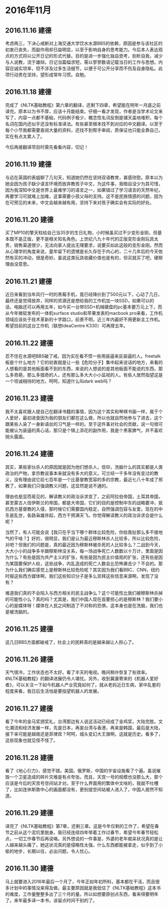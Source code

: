 # 2016年11月

## 2016.11.16 建德

考虑再三，下决心戒断对上海交通大学饮水水源BBS的依赖，原因是参与该社区的初衷已丧失，而副作用却日益明显，以至于影响自身的思考能力。今后本人表达观点的方式将以公开日记的形式代替。目的是进一步强化独自思考，剖析自我，减少与人说教，流于雄辩。日记当篇幅求短，需以寥寥数语记载当日的工作与思想。内容应诚实坦率，但不涉及过多生活细节，以便于可公开分享而不伤及自身隐私。此项行动贵在坚持，望形成常年习惯。自勉。

## 2016.11.18 建德

完成了《NLTK基础教程》第六章的翻译，还剩下四章，希望能在明年一月底之前译完。原本以为书不厚，应该十月能结束。仔细一看才发现，作者是当学术论文来写了，内容一点都不基础，代码例子极少，概念性名词反倒是铺天盖地堆积，每个名词在国内还似乎还没有标准译法。有些甚至根本找不到对应的中文翻译。以至于每个小节我都需要查阅大量的资料，还找不到帮手审阅，质保证也只能全靠自己，实在有点太累人了。

今后再接翻译项目时需先看看内容，切记！

## 2016.11.19 建德

与远在英国的表姐聊了几句天，知道她仍然在坚持双语教育，甚感欣慰。原本以为她会因为孩子缺少语言环境而放弃教孩子中文，为这件事，我暗自没少为其可惜，因为我深知中文是世界上最难学习的语言之一，如果错过了学习语言的天然年纪，再要学习可就难上加难，这事需要小孩父母的支持。这不是民族情感的问题，因为在可预见的未来，中文会越来越有用，坚持下来对孩子确实会有实际的好处。

## 2016.11.20 建德

买了MP10的擎天柱给自己当35岁的生日礼物，小时候虽买过不少变形金刚，但基本既不是正版，更不是相关知名角色。上世纪八九十年代的正版变形金刚玩具太贵，销售渠道很少，无法向家人提出无理要求，说要买如此这般的变形金刚。然而从心理学的角度来说，童年留下的遗憾是长久存在于内心的，二十几年后的今天依然有买的冲动，很是奇妙。虽说这类玩具收藏价值也是有的，但买就买了吧，硬掰理由没意思。

## 2016.11.21 建德

近日来看到当年风行一时的黑莓手机，竟已经降价到了500元以下，心动了几日，最终还是觉得放弃，同样的资源还是想给我的工作机加一块SSD，如果可以的话，电脑还可以再用五年，如今买一台带SSD+机械硬盘的pc基本要万元上下，而从今年微软发布的一体机surface studio和苹果发表的macbook pro来看，工作机领域应该处于技术革新的十字路口，前景不明，近三年内最好不用更新主工作机。希望目前的这台工作机（联想IdeaCentre K330）可再撑五年。

## 2016.11.22 建德

忍不住在水源吧BBS破了戒，因为实在看不惯一些用装逼来反装逼的人。freetalk板是个什么地方？它的初衷就是让一些【危险分子】集中起来说话的地方，来看的人想看的是其他板面看不到的东西，来说的人想说的是其他板面不能说的东西。那么多奇葩，那么多猎奇的人，还有那么多大大小小监视的人。有些人居然指望这是一个坦诚相待的地方。呵呵，知道什么叫dark web吗？

## 2016.11.23 建德

我不太喜欢跟人提自己在翻译书籍的事情，因为这个其实和琴棋书画一样，属于个人爱好，最初进食因为我的朋友们都在这么做，所以也就自然地参与了进去，这个跟某些人染了一身新语丝的习气是一样的。至于这件事对社会的贡献，说一句很可能被认为装逼的真心话，那只是个锦上添花的副作用，我是个黑客脾气，并不喜欢抛头露面。

## 2016.11.24 建德

其实，某些家伙杀人的原因就是因为他们想杀人，信仰，洗脑什么的其实都是人类政治的产物，拿宗教说事本来就没有多大的意义。可兰经一千多年没有变过的教义，没有理由说它前七百年是一个比基督教宽容的多的宗教，最近七八十年成了邪教了，如果我们只强调教义问题，这显然是说不通的。

理由也是显而易见的，解读教义的政治诉求变了，之前阿拉伯帝国，土耳其帝国，甚至蒙古人信伊斯兰的帝国，都是大帝国，它们的目的是控制中东的战略要冲，抵抗西方基督教的入侵，那时候它们需要国内稳定，自然强调包容与友爱。现在的中东是乱世，各路枭雄并起，西方干预满天飞。你觉得解读教义的政治诉求会是什么呢？

当然了，有人可能会说【我只在乎当下哪个群体比较危险，你给我扯那么多不接地气的干啥？】好的，很明显，我们是认为最近穆斯林杀人比较多，所以比较危险，对吧？但我们的问题是，真的最近因为穆斯林被杀死的人比较多么？二战到今天，大大小小的战争多半跟穆斯林没关系，每一场战争死亡人数数以十万计，里面是因为什么？有些是因为共产主义的扩张，有些是因为民主价值观的扩张，还有些是因为某国要保护人权，这些战争，内乱造成的死亡人数会比恐怖袭击少？不会的。那为什么我们确实感觉上是穆斯林比较危险呢？其实因为我们看BBC、CNN，纽约时报这些西方媒体啊，我们这些知识分子是多么崇拜这些信息来源啊，发现了没有？

难道我们真的不会陷入与西方相关的民主战争么？这个可能性比我们被穆斯林杀掉的可能性小么？真的吗？尤其是，我们中国人现在首要担心的是穆斯林？我们要小心的是媒体呀！媒体在人民之间制造了不对称的恐惧，这本身也是在洗脑，我们也是被洗脑的。

## 2016.11.25 建德

这几日BBS方面都破戒了，社会上的民粹真的是越来越让人担心了。

## 2016.11.26 建德

天气很冷，工作状态也不太好。看了半天的电视。晚间稍许恢复了些效率。《NLTK基础教程》的翻译进展仍令人堪忧。另外，收到冀康寄来的《机器人爱好者》，可以关注一下如今机器人产业究竟如何了。就从老妈近日生病，家中乱套的程度来看，我日后生活怕是要指望机器人的发展。

## 2016.11.27 建德

看了今年的金马奖颁奖礼，台湾那边有人说这活动已经成了金鸡奖，大陆完胜。文化潮流和经济发展一样，先是日本，再是台湾与香港，再来是韩国，最后是大陆，接下来可能是越南还是菲律宾？呵呵，城头变幻大王旗啊，这就是历史。看多了，这些现象也就见怪不怪了。

## 2016.11.28 建德

看了《地心引力》，感觉不错。美国。俄罗斯，中国的宇宙设施看了个遍。虽说摧毁一个卫星造成的碎片灾难是有点夸张。而且，天宫一号的规模也没那么大，那个应该是今后的天宫号空间站才对。至于什么界面用的繁体中文啥的，我就不吐槽了，比如连休斯敦中心的画面都没有，更别提空间站被人进入了，中国人居然不知道。

## 2016.11.29 建德

译完了《NLTK基础教程》第7章，还剩三章。这是今年仅剩的工作了，希望在春节之前从这个泥坑里脱身。我已经连续四年带着工作过春节，希望今年春节轻松点，一切工作春节后再说咯。另外想说的一件事是，外婆的老年痴呆状况真的是让人越来越头痛了，她这状况真的是侵略性太强，什么东西都能被拿走，似乎到了小偷的地步，长期以往，必出问题，令人忧心。

## 2016.11.30 建德

马上就要进入2016年最后一个月了，今年正如年初所料，基本都在干活，而且很多计划中的事情没来得及做。最主要原因就是我低估了《NLTK基础教程》这本书的难度，工作量整整多出了三个月的量。所以如想要原创点东西，看来得要明年了。来年最多译一本书，该留点时间干别的了。
